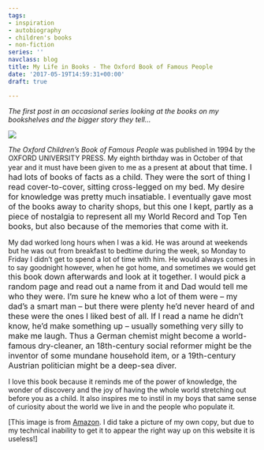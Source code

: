 ```yaml
---
tags:
- inspiration
- autobiography
- children's books
- non-fiction
series: ''
navclass: blog
title: My Life in Books - The Oxford Book of Famous People
date: '2017-05-19T14:59:31+00:00'
draft: true

---
```



*The first post in an occasional series looking at the books on my bookshelves and the bigger story they tell...*

<img src="/uploads/2017/05/22/oxford.jpg" class=" forestry--left forestry--none" style="float: none;">

*The Oxford Children’s Book of Famous People* was published in 1994 by the  OXFORD UNIVERSITY PRESS. My eighth birthday was in October of that year and it must have been given to me as a present <span style="font-size: 1rem;">at about that time. I had lots of books of facts as a child. They were the sort of thi</span><span style="font-size: 1rem;">ng I read cover-to-cover, sitting cross-legged on my bed. My desire for knowledge was pretty much insatiable. I eventually gave most of the books away to charity shops, but this one I kep</span><span class="" style="font-size: 1rem;">t, partly as a piece of nostalgia to represent all my World Record and Top Ten books, but also because of the memories that come with it.</span>
<!--more-->

My dad worked long hours when I was a kid. He was around at weekends but he was out from breakfast to bedtime during the week, so Monday to Friday I didn’t get to spend a lot of time with him. He would always comes in to say goodnight however, when he got home, and sometimes we would get t<span style="font-size: 1rem;">his book down afterwards&nbsp;</span><span style="font-size: 1rem;">and look at it together. I would pick a random page and read out a name from it and Dad would tell me who they were. I’m sure he knew who a lot of them were – my dad’s a smart man – but there were plenty he’d never heard of and these were the ones I liked best of all. If I read a name he didn’t know, he’d make something up – usually something very silly to make me laugh. Thus a German chemist might become a world-famous dry-cleaner, an 18th-century social reformer might be the inventor of some mundane household item, or a 19th-century Austrian politician might be a deep-sea diver.</span>

I love this book because it reminds me of the power of knowledge, the wonder of discovery and the joy of having the whole world stretching out before you as a child. It also inspires me to instil in my boys that same sense of curiosity about the world we live in and the people who populate it.

[This image is from [Amazon](https://www.amazon.com/Oxford-Childrens-Book-Famous-People/dp/0195215184). I did take a picture of my own copy, but due to my technical inability to get it to appear the right way up on this website it is useless!]